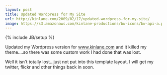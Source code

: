 ```yaml
---
layout: post
title: Updated Wordpress for My Site
url: http://kinlane.com/2009/02/17/updated-wordpress-for-my-site/
image: https://s3.amazonaws.com/kinlane-productions/bw-icons/bw-api-a.png
---
```

{% include JB/setup %}
Updated my Wordpress version for www.kinlane.com and it killed my theme....so there was some custom work I had done that was lost.

Well it isn't totally lost...just not put into this template layout.  I will get my twitter, flickr and other things back in soon.